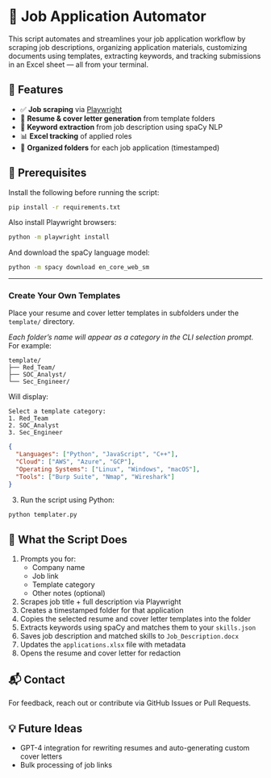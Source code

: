 # 📄 Job Application Automator

This script automates and streamlines your job application workflow by scraping job descriptions, organizing application materials, customizing documents using templates, extracting keywords, and tracking submissions in an Excel sheet — all from your terminal.

## 🚀 Features

- ✅ **Job scraping** via [Playwright](https://playwright.dev/)
- 📄 **Resume & cover letter generation** from template folders
- 🧠 **Keyword extraction** from job description using spaCy NLP
- 📊 **Excel tracking** of applied roles
- 📁 **Organized folders** for each job application (timestamped)

## 🧠 Prerequisites

Install the following before running the script:

```bash
pip install -r requirements.txt
```

Also install Playwright browsers:

```bash
python -m playwright install
```

And download the spaCy language model:

```bash
python -m spacy download en_core_web_sm
```

---

### Create Your Own Templates

Place your resume and cover letter templates in subfolders under the `template/` directory.

*Each folder’s name will appear as a category in the CLI selection prompt.*
For example:

```
template/
├── Red_Team/
├── SOC_Analyst/
└── Sec_Engineer/
```

Will display:

```
Select a template category:
1. Red_Team
2. SOC_Analyst
3. Sec_Engineer
```

```json
{
  "Languages": ["Python", "JavaScript", "C++"],
  "Cloud": ["AWS", "Azure", "GCP"],
  "Operating Systems": ["Linux", "Windows", "macOS"],
  "Tools": ["Burp Suite", "Nmap", "Wireshark"]
}
```

3. Run the script using Python:

```bash
python templater.py
```

## 🧪 What the Script Does

1. Prompts you for:
   * Company name
   * Job link
   * Template category
   * Other notes (optional)
2. Scrapes job title + full description via Playwright
3. Creates a timestamped folder for that application
4. Copies the selected resume and cover letter templates into the folder
5. Extracts keywords using spaCy and matches them to your `skills.json`
6. Saves job description and matched skills to `Job_Description.docx`
7. Updates the `applications.xlsx` file with metadata
8. Opens the resume and cover letter for redaction

## 📬 Contact

For feedback, reach out or contribute via GitHub Issues or Pull Requests.

## 💡 Future Ideas

* GPT-4 integration for rewriting resumes and auto-generating custom cover letters
* Bulk processing of job links
